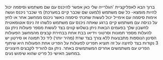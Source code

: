 
ברוך הבא לאפליקציית 'הגלרייה שלי
כאן אפשר  להיכנס עם שם משתמש וסיסמה יכול להיות מומצא- כל שם משתמש (למעט שם שכבר קיים במערכת)
מי שכבר ניכנס ועשה אימות סיסמה עם אימייל יכול לעשות שחכתי סיסמה כאשר ניכנס ממחשב אחר או לחץ על כניסה עם משתמש קיים
ברגע שאתה ניכנס עם משתמש כלשהו זה נינס אוטומאטית לחשבון שלך בפעמים הבאות
ניתן בשלוש קווים בצד לעשות מספר פעולות
ניתן גם להעלות מספר תמונות וסרטוני וידיאו בבת אחת בבחירת קבצים מהמחשב
הפעולות הסינון הנוספות מתבצעות ללא צורך בצד שרת (מהיר יותר)
ליד כל תמונה או סירטון יש 3 נקודות בצד לחיצה על זה תוציא תפריט לפעולות על הפריט
אחת הפעולות היא שיתוף הפריט עם משתמשים אחרים המשתמשים באתר.
ניתן גם להוריד לקבצים חיצוניים במחשב האישי כל פריט שהוא
שימוש נעים.